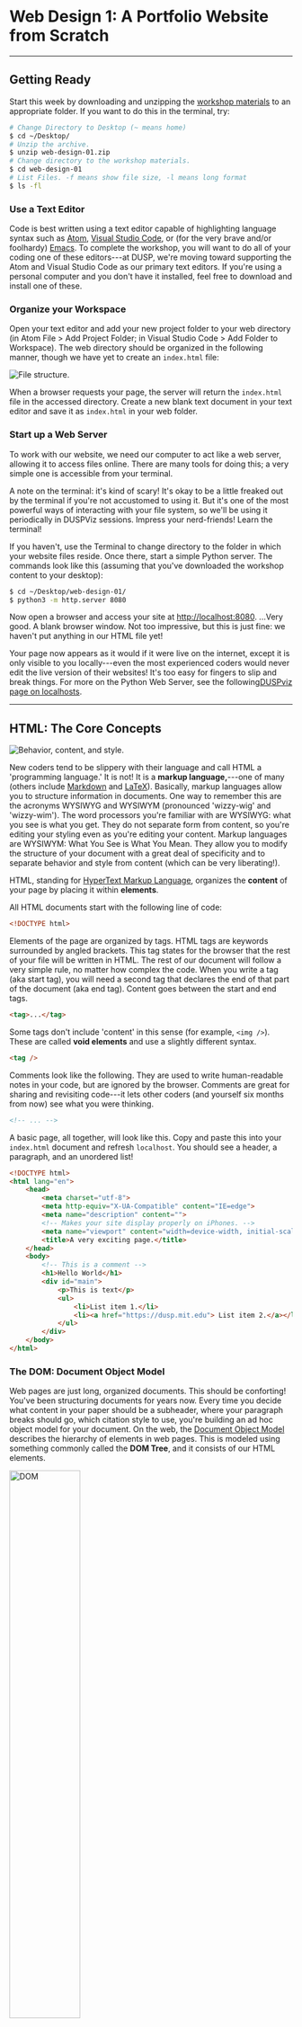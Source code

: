 # Web Design 1: A Portfolio Website from Scratch
___

## Getting Ready

Start this week by downloading and unzipping the [workshop materials](http://duspviz.mit.edu/resources/web-design-01.zip) to an appropriate folder. If you want to do this in the terminal, try:

```sh
# Change Directory to Desktop (~ means home)
$ cd ~/Desktop/
# Unzip the archive.
$ unzip web-design-01.zip
# Change directory to the workshop materials.
$ cd web-design-01
# List Files. -f means show file size, -l means long format
$ ls -fl
```

### Use a Text Editor

Code is best written using a text editor capable of highlighting language syntax such as [Atom](https://atom.io), [Visual Studio Code](https://code.visualstudio.com/), or (for the very brave and/or foolhardy) [Emacs](https://www.gnu.org/software/emacs/). To complete the workshop, you will want to do all of your coding one of these editors---at DUSP, we're moving toward supporting the Atom and Visual Studio Code as our primary text editors. If you're using a personal computer and you don't have it installed, feel free to download and install one of these.

### Organize your Workspace

Open your text editor and add your new project folder to your web directory (in Atom File > Add Project Folder; in Visual Studio Code > Add Folder to Workspace). The web directory should be organized in the following manner, though we have yet to create an `index.html` file:

![File structure.](images/file-structure.png)

When a browser requests your page, the server will return the `index.html` file in the accessed directory. Create a new blank text document in your text editor and save it as `index.html` in your web folder.

### Start up a Web Server

To work with our website, we need our computer to act like a web server, allowing it to access files online. There are many tools for doing this; a very simple one is accessible from your terminal.

A note on the terminal: it's kind of scary! It's okay to be a little freaked out by the terminal if you're not accustomed to using it. But it's one of the most powerful ways of interacting with your file system, so we'll be using it periodically in DUSPViz sessions. Impress your nerd-friends! Learn the terminal!

If you haven't, use the Terminal to change directory to the folder in which your website files reside. Once there, start a simple Python server. The commands look like this (assuming that you've downloaded the workshop content to your desktop):

```sh
$ cd ~/Desktop/web-design-01/
$ python3 -m http.server 8080
```

Now open a browser and access your site at [http://localhost:8080](http://localhost:8080). ...Very good. A blank browser window. Not too impressive, but this is just fine: we haven't put anything in our HTML file yet!

Your page now appears as it would if it were live on the internet, except it is only visible to you locally---even the most experienced coders would never edit the live version of their websites! It's too easy for fingers to slip and break things. For more on the Python Web Server, see the following[DUSPviz page on localhosts](http://duspviz.mit.edu/tutorials/localhost-servers/).

___

## HTML: The Core Concepts

![Behavior, content, and style.](images/environment.png)

New coders tend to be slippery with their language and call HTML a 'programming language.' It is not! It is a **markup language,**---one of many (others include [Markdown](https://daringfireball.net/projects/markdown/) and [LaTeX](https://www.latex-project.org/)). Basically, markup languages allow you to structure information in documents. One way to remember this are the acronyms WYSIWYG and WYSIWYM (pronounced 'wizzy-wig' and 'wizzy-wim'). The word processors you're familiar with are WYSIWYG: what you see is what you get. They do not separate form from content, so you're editing your styling even as you're editing your content. Markup languages are WYSIWYM: What You See is What You Mean. They allow you to modify the structure of your document with a great deal of specificity and to separate behavior and style from content (which can be very liberating!).

HTML, standing for [HyperText Markup Language](https://en.wikipedia.org/wiki/HTML), organizes the **content**
of your page by placing it within **elements**.

All HTML documents start with the following line of code:

```html
<!DOCTYPE html>
```

Elements of the page are organized by tags. HTML tags are keywords surrounded by angled brackets. This tag states for the browser that the rest of your file will be written in HTML. The rest of our document will follow a very simple rule, no matter how complex the code. When you write a tag (aka start tag), you will need a second tag that declares the end of that part of the document (aka end tag). Content goes between the start and end tags.


```html
<tag>...</tag>
```

Some tags don't include 'content' in this sense (for example, `<img />`). These are called **void elements** and use a slightly different syntax.

```html
<tag />
```

Comments look like the following. They are used to write human-readable notes in your code, but are ignored by the browser. Comments are great for sharing and revisiting code---it lets other coders (and yourself six months from now) see what you were thinking.

```html
<!-- ... -->
```

A basic page, all together, will look like this. Copy and paste this into your `index.html` document and refresh `localhost`. You should see a header, a paragraph, and an unordered list!

```html
<!DOCTYPE html>
<html lang="en">
	<head>
        <meta charset="utf-8">
        <meta http-equiv="X-UA-Compatible" content="IE=edge">
		<meta name="description" content="">
		<!-- Makes your site display properly on iPhones. -->
        <meta name="viewport" content="width=device-width, initial-scale=1">
        <title>A very exciting page.</title>
	</head>
	<body>
		<!-- This is a comment -->
		<h1>Hello World</h1>
		<div id="main">
            <p>This is text</p>
            <ul>
                <li>List item 1.</li>
                <li><a href="https://dusp.mit.edu"> List item 2.</a></li>
            </ul>
		</div>
	</body>
</html>
```

### The DOM: Document Object Model

Web pages are just long, organized documents. This should be conforting! You've been structuring documents for years now. Every time you decide what content in your paper should be a subheader, where your paragraph breaks should go, which citation style to use, you're building an ad hoc object model for your document. On the web, the [Document Object Model](https://www.w3.org/DOM/) describes the hierarchy of elements in web pages. This is modeled using something commonly called the **DOM Tree**, and it consists of our HTML elements.

<img src="images/dom.png" alt="DOM" style="width: 50%;"/>

### Structural Elements

These elements are large containers for two different types of information: the document's `head` element, or its metadata (`<head></head>`), and the document's `body`, or content (`<body></body>`). Each of these appear once in every html page. The `head` goes above the `body` (which makes sense, yeah?).

#### `<head> Content`

The head of our document looks a like this:

```html
...
<head>
	<meta charset="utf-8">
	<meta http-equiv="X-UA-Compatible" content="IE=edge">
	<meta name="description" content="">
	<!-- Makes your site display properly on iPhones. -->
	<meta name="viewport" content="width=device-width, initial-scale=1">
	<title>A very exciting page.</title>
</head>
...
```

You probably are getting a little freaked out by the block of code sitting between the head tags at the top of your page right now. I know. I am, too. Basically the `head` of your average web documents has continued to get more complicated as the types of devices on which web pages are viewed have diversified.

The important one to note for the time being is the `<title></title>`. If you look at the page (which is being served on your localhost), you should see the content of the title element appearing in the browser tab. This title is not rendered in the page itself; instead it gives the whole document a title, which is indexed by e.g., Google (it'll show up in search results, too). Now let's get to the objects that actually show up in our page: the contents of the `<body>` tag.

### `<body> Content`

The body of our page looks like the below, where I've inserted comments to indicate the function of each line:

```html
<body>
	<!-- h1 is the largest heading. (They range h1-h6.) -->
	<h1>Hello World</h1>
	<!-- a div is a modular container for your page. -->
	<!-- an id uniquely identifies this element for styling or interaction -->
	<div id="main">
		<!-- p is paragraph, and is a slightly offset block of text -->
		<p>This is text</p>
		<!-- ul is an unordered list (there are also ol, ordered lists) -->
		<!-- a class identifies a type of element, allowing the same styling to be applied across many elements-->
		<ul class="list_type">
			<!-- li is list item -->
			<li>List item 1.</li>
			<!-- another list item, this one a link (a), which is hyperlinked to (href) the DUSP page -->
			<li><a href="https://dusp.mit.edu"> List item 2.</a></li>
		</ul>
	</div>
</body>
```

#### `<div> Elements`

Perhaps the most common body element, `div` elements merit a little bit of further discussion. They're both very useful and a little confusing. They're primarily used to construct scaffolding for your content. One page can contain many `div` elements, and one `div` element can contain many nested elements.  These allow you to group content into containers (or divisions) you can organize and style on your web page. They also play nicely with CSS (Cascading Style Sheets). CSS is a style sheet language used for describing the look and formatting of an HTML page; we will introduce it soon...

```html
<div id="main">
	<!-- Content goes here -->
	...
</div>
```

### Tag Attributes, Classes, and IDs

HTML elements are not only their content; they also involve the specification of a number of attributes. These allow you to identify specific elements, modify individual elements and groups of elements, and set the characteristics of the elements.

- *Attributes* define properties of the elements. Elements can have multiple attributes. For example, if the element is a link, where does the link take you (the href attribute)? 
- *Classes* identify a group of elements that operate similarly or work in the same fashion. For example, a button.
- *IDs* identify unique features and allow for and operations to be performed on that unique feature. In each document, each ID should be unique.

Let's take a simple example: a navigation section of a webpage with two buttons that take the user to Github and Places Journal, respectively.

```html
<!-- A div with a blue background with the class naviation, with the unique id main. -->
<div style="background-color:#0000FF" class="navigation" id="main">
	<!-- A link of class button with the unique id git_pointer that will take the user to Github. -->
	<a href="https://www.github.com" class="button" id="git_pointer">Take me to Github.</a>
	<!-- A link of class button with the id places_pointer that will take the user to Places Journal. -->
	<a href="https://placesjournal.org/" class="button" id="places_pointer">Take me to Places Journal.</a>
</div>
```

Remember: ids are unique. Classes identify groups. Attributes tell us about the behavior or style of a given element.
___

## Modify your Document

Now that we are beginning to understand how HTML documents work and the ingredients that make them up, let's modify our web page and insert some content!

### Add Text

Modify the HTML code on the page to include the following. Add some paragraph (`<p></p>`) elements and at least one heading (`<h1></h1>`, `<h2></h2>`, etc.) within the `<div></div>` elements on your page. Of course, you don't need to write any content... do what all designers do and use some [lorem ipsum](https://lipsum.com/) until you know a bit more about the content that meets the needs of this particular site. The `<h1>` tag is one of a series of heading tags ranging from `<h1>` to `<h6>`; use these as you would use heading and subheadings to structure any document. The `<p>` tag signifies a paragraph that can contain large blocks of text. [Read more about HTML page elements](https://www.w3schools.com/tags/).

### Add another Link

Adding a link to your site is simple. To add a link, we use the `<a>` tag. The a tag defines a hyperlink that can be used to link from one page to another. HTML tags can have attributes. Attributes define and provide additional information about an element. To create a hyperlink, we use the href attribute of the a tag. 

You have many options for links. [Read about them here](http://www.w3schools.com/tags/tag_a.asp). For example, if you want a link to open in a new page, you can use `target="_blank"` as a property of the `<a>` tag - this is very common, though becoming less so as more and more users access web pages through their browsers.

*Can you add a link that takes you to Google Maps?*

### Add an Image

Adding an image is just as easy as adding a hyperlink, although a bit different. An image is not stored on your webpage, but it sits on your server, just like your other files. When you display an image in an html file, you are linking to the image. The HTML tells the browser to locate and display it. Therefore, we will follow a multiple step process.

- Locate the folder named `images` in your project directory. You will find one image here named `cat.jpg`. Here you store all subsequent images you want to use in your page.
- Use the `<img />` tag to link to that image in `index.html`.

Now we can add the image to our index.html. The following line of code uses the `<img>` tag, and then links to our image. We will use the `src` attribute to name the source of the image. The image is coming from our own server, we don't need to go anywhere to find it, so we can put the name of the folder and image as our image address (i.e., `"images/cat.jpg"`)

Can you add another image, perhaps a photo of the Boston skyline?

If you want to add an image from another page, you can simply include the URL at which the image is located. The following links to an image on Wikimedia.

```xml
<img src="https://upload.wikimedia.org/wikipedia/commons/a/aa/North_End%2C_Boston.jpg"/>
```

#### Our Code

At present, your document will look something like the following.

```xml
<!DOCTYPE html>
<html lang="en">
	<head>
    	<meta charset="utf-8">
    	<title>Hello World</title>
	</head>
	<body>
		<!-- This is a comment -->
		<h1>Hello World</h1>
		<div id="main">
			<p id="foo">This is my first paragraph.</p>
			<p id="bar">This is my second paragraph. <a href="http://dusp.mit.edu">Take me to DUSP.</a></p>
			<img src="images/cat.jpg"/>
		</div>
	</body>
</html>
```

Our page, with this code, contains a bit more content now.

<img src="images/simple_page.png" alt="page" />

*What does our DOM Tree look like at this point?*

___

## CSS: Cascading Style Sheets

Cascading Style Sheets (CSS) is a so-called stylesheet language used to formally define the look and formatting of an HTML page. It uses the DOM and styles 'cascade' from higher elements in the DOM tree to elements further down.

We are going to be using CSS3, which is the third iteration of the CSS styling language. CSS is a very useful styling system, and allows you to style items on your page according to a number of methods based on the element it falls within (ie div, body, p, etc), the id of the element, or the class of the element.

### 'Cascading...?'

The language 'cascades' in the sense that if you style an element, any elements falling below that element in the DOM will get the same styling _unless you specify otherwise_. For example, if you set the font for `<body>` element, a `<p>` element will also be set to the same font, unless you specify in the CSS that you want that `<p>` element (or perhaps a class of `<p>` elements) to have another font. This is a useful in that is minimizes the code you need to write and forces you to be careful with your page organization.

### Link a CSS File to your Site

CSS can be added to style your website a few different ways. You can apply CSS to individual elements, embed it within your HTML document, or create a separate CSS file and link it to your HTML document. The latter is the cleanest method, and is the method most commonly used by websites in production. In your file, add the following link between the `<head>` tags of your `index.html` file.

```html
<link href="css/main.css" rel="stylesheet" />
```

Note that `<link>` elements are different from `<a>` elements, even though both are commonly referred to as 'links'. The `<link>` element imports an external file into your html document, while the `<a>` element places a link to a page or resource within the body of your site.

Save your document, and refresh your page. Everything should center. This is because we applied CSS code to our document by linking to our style file.

In the materials for this week, locate the file 'main.css'. This is our stylesheet. We can name it anything really, as long as it has the CSS file type. Open this in your text editor to view the contents. It is a very simple bit of CSS that tells everything in the `<body>` element to center in the page.

```css
body {
	text-align: center;
}
```

### Basic Syntax

Basic CSS syntax looks like the following.

```css
[selector] {
	[property]: [value];
}
```

Selectors refer to specific tags, ids, titles, classes, etc. in our HTML. For example, if we want to style everything that falls in the `<body>` tag, we use the `<body>` selector as above.

Selectors can be specified by element...

```css
p {
	font-size: 12;
}
```

...by class...

```css
.main {
	font-size: 12;
}
```

or by ID...

```css
#main {
	font-size: 12;
}
```

Note that all have slightly different syntax! Elements are invoked using the name of the element. Classes are invoked by use of a period prefix (`.classname`). IDs are specified with an [octothorpe](https://en.wiktionary.org/wiki/octothorpe) or hash mark (`#`). Recall (repeat after me) that classes are groups of elements and the IDs are unique!

### Inheritance and Order of Operations

CSS follows the DOM model, with styles applied to elements higher in the DOM applied to those that are descendents. If selectors are defined in multiple locations in your CSS, which one gets precedence?

<img src="images/dom.png" alt="DOM"/>

There are two general rules of thumb.

* CSS defined last in your document will supersede CSS set on a selector earlier in your document.
* The more specific selector will override the less specific selector. For example, a style set on the body selector will be overridden by a style set on an element within the body, such as one by ID.


### Properties and Values

There are hundreds of properties you can set using CSS. Some of these include font, color, location on page, opacity, size, etc. An extensive list can be found in CSS reference documents. Two prominent references are by W3Schools and Mozilla, check them out for further reading.

+ [https://developer.mozilla.org/en-US/docs/Web/CSS/Reference](Mozilla CSS Reference)
+ [http://www.w3schools.com/cssref/default.asp](w3Schools CSS Reference)


#### *Style Font and Type Size*

To change the font for all of our document, we change it on the highest level we can by signifying we want to style everything within the html tag. This can be accomplished by adding the following selector and properties to the stylesheet.

```css
html {
  font-family: Helvetica, Arial, sans-serif;
  font-size: 24px;
  line-height: 32px;
}
```

Font family prioritizes a list of font names for the selected element. Line height specifies the minimal height of line boxes within the element.

#### *Change Background Color*

Adjust the color of an element using background color.

```css
p {
  background-color: #dddddd;
}
```

Colors can specified using hex, RGB, or a set of [preset supported color names](http://www.w3schools.com/colors/colors_names.asp).

#### *Pseudo-Classes and Changing Link Color*

Change link colors using the following.

```css
a {
  color: orange;
}
```

In CSS, elements have what are called [Pseudo-Classes](https://developer.mozilla.org/en-US/docs/Web/CSS/Pseudo-classes). Pseudo-classes are keywords added to selectors that specifies a special state of the element to be selected. We signify a pseudo-class using a **:**. For example, one pseudo-class is hover, and it signifies what happens you hover over an element. This can be used to change the color a link turns when you hover over it.

```css
a:hover {
  color: orange;
}
```

### Chaining

To find selectors that are nested within other selectors, you can use the concept of **chaining**. Chaining is how we identify multiple ids, classes, and selectors.

```css
a circle {
  color: orange;
}
```

[Read more about it here.](https://css-tricks.com/multiple-class-id-selectors/)

### The Box Model: A Love Story

CSS LOVES boxes. Loves, *loves*, ***loves*** boxes. In fact, it loves boxes so much that it puts all of your elements in them. Then, it loves having elements in boxes so much that it runs off to tell web browsers about the boxes and how the elements are positioned in the boxes, which means it needs a language to describe them. This is good for us: this box language allows us to be very specific about how elements relate to each other... and their boxes.

<img src="http://duspviz.mit.edu/wp-content/uploads/2015/01/padding-width.png" alt="DOM"/>

* **Padding** - The content is surrounded by the padding area, exists between the content and the border.

* **Border** - Every box has a border that exists on the outer edge of the padding area.

* **Margin** - Margin defines the distance between the element and neighboring elements. Margin never has color.

* **Dimensions** - Controls the height and width of the elements.

You can also adjust the margins, padding, and border individually on each side of the element. And example element, along with its styling, is below. Add this to your CSS stylesheet and save to see how it changes our basic webpage.

```css
p {
    background-color: #dddddd;
    padding: 20px;
    width: 320px;
    height: 40px;
    margin-right: 10px;
}
```

#### Positioning

Positioning your element

* **Relative** - Position according to normal document flow, then shift using positioning properties such as *top* or *left*.

* **Absolute** - Take out of normal flow, and manually position against the containing element.

* **Fixed** - Take out of normal flow and manually position against the browser window.

Another available property is called is **float**. Float can be used to wrap text around images.

CSS is the way you style your page, learn more by referring to the references, or playing around in a sandbox such as [CSS Desk](http://www.cssdesk.com/).

---

## What to do next?

Add more images, more text, and different elements to your `index.html`! Consider exploring HTML and CSS resources on offer from Lynda.com, Codecademy, and w3schools. See if you can understand and expand the [basic website template](http://duspviz.mit.edu/resources/gis-portfolio.zip) we provide students in the first week of 11.205 - try adding content and changing styles! Play with hosting your website on your Athena locker. If you're feeling bold, dip your toes into Javascript.

Come back next week for a primer on using Bootstrap and templates to make developing stylish---oh-so-stylish---and function---oh-so-functional---websites painless.

![Kevin Spacey is only getting started.](https://media.giphy.com/media/26tPdesgkQlXiiERq/giphy.gif)
